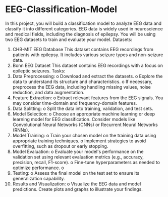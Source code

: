 # EEG-Classification-Model

In this project, you will build a classification model to analyze EEG data and classify it into
different categories. EEG data is widely used in neuroscience and medical fields, including the
diagnosis of epilepsy. You will be using two EEG datasets to train and evaluate your model.
Datasets:
1. CHB-MIT EEG Database
This dataset contains EEG recordings from patients with epilepsy. It includes
various seizure types and non-seizure data.
2. Bonn EEG Dataset
This dataset contains EEG recordings with a focus on epileptic seizures.
Tasks:
1. Data Preprocessing:
o Download and extract the datasets.
o Explore the data to understand its structure and characteristics.
o If necessary, preprocess the EEG data, including handling missing values, noise
reduction, and data augmentation.
2. Feature Extraction:
o Extract relevant features from the EEG signals. You may consider time-domain and
frequency-domain features.
3. Data Splitting:
o Split the data into training, validation, and test sets.
4. Model Selection:
o Choose an appropriate machine learning or deep learning model for EEG
classification. Consider models like Convolutional Neural Networks (CNNs) or
Recurrent Neural Networks (RNNs).
5. Model Training:
o Train your chosen model on the training data using appropriate training techniques.
o Implement strategies to avoid overfitting, such as dropout or early stopping.
6. Model Evaluation:
o Evaluate your model's performance on the validation set using relevant evaluation
metrics (e.g., accuracy, precision, recall, F1-score).
o Fine-tune hyperparameters as needed to optimize performance.
o
7. Testing:
o Assess the final model on the test set to ensure its generalization capability.
8. Results and Visualization:
o Visualize the EEG data and model predictions. Create plots and graphs to illustrate
your findings.
